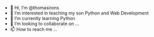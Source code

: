 - 👋 Hi, I’m @thomasirons
- 👀 I’m interested in teaching my son Python and Web Development
- 🌱 I’m currently learning Python
- 💞️ I’m looking to collaborate on ...
- 📫 How to reach me ...

<!---
thomasirons/thomasirons is a ✨ special ✨ repository because its `README.md` (this file) appears on your GitHub profile.
You can click the Preview link to take a look at your changes.
--->
